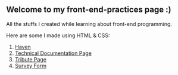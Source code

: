 ## Welcome to my front-end-practices page :)
All the stuffs I created while learning about front-end programming.

Here are some I made using HTML & CSS:
<ol>
  <li><a href="https://github.com/thisisindah/front-end-practices/tree/main/Haven" target="_blank">Haven</a></li>
  <li><a href="https://github.com/thisisindah/front-end-practices/tree/main/Technical%20Documentation%20Page" target="_blank">Technical Documentation Page</a></li>
  <li><a href="https://github.com/thisisindah/front-end-practices/tree/main/Tribute%20Page" target="_blank">Tribute Page</a></li>
  <li><a href="https://github.com/thisisindah/front-end-practices/tree/main/Survey%20Form" target="_blank">Survey Form</a></li>
  </ol>
